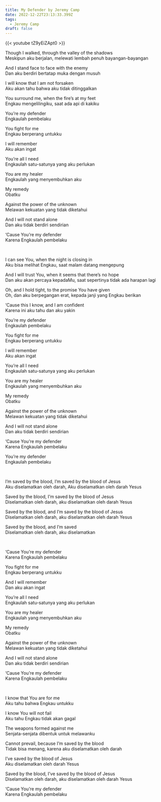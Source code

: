 ```yaml
---
title: My Defender by Jeremy Camp
date: 2022-12-22T23:13:33.399Z
tags:
  - Jeremy Camp
draft: false
---
```

{{< youtube tZ9yEiZApt0 >}}

Though I walked, through the valley of the shadows\
Meskipun aku berjalan, melewati lembah penuh bayangan-bayangan

And I stand face to face with the enemy\
Dan aku berdiri bertatap muka dengan musuh

I will know that I am not forsaken\
Aku akan tahu bahwa aku tidak ditinggalkan

You surround me, when the fire’s at my feet\
Engkau mengelilingiku, saat ada api di kakiku

You’re my defender\
Engkaulah pembelaku

You fight for me\
Engkau berperang untukku

I will remember\
Aku akan ingat

You’re all I need\
Engkaulah satu-satunya yang aku perlukan

You are my healer\
Engkaulah yang menyembuhkan aku

My remedy\
Obatku

Against the power of the unknown\
Melawan kekuatan yang tidak diketahui

And I will not stand alone\
Dan aku tidak berdiri sendirian

‘Cause You’re my defender\
Karena Engkaulah pembelaku

 

I can see You, when the night is closing in\
Aku bisa melihat Engkau, saat malam datang mengepung

And I will trust You, when it seems that there’s no hope\
Dan aku akan percaya kepadaMu, saat sepertinya tidak ada harapan lagi

Oh, and I hold tight, to the promise You have given\
Oh, dan aku berpegangan erat, kepada janji yang Engkau berikan

‘Cause this I know, and I am confident\
Karena ini aku tahu dan aku yakin



You’re my defender\
Engkaulah pembelaku

You fight for me\
Engkau berperang untukku

I will remember\
Aku akan ingat

You’re all I need\
Engkaulah satu-satunya yang aku perlukan

You are my healer\
Engkaulah yang menyembuhkan aku

My remedy\
Obatku

Against the power of the unknown\
Melawan kekuatan yang tidak diketahui

And I will not stand alone\
Dan aku tidak berdiri sendirian

‘Cause You’re my defender\
Karena Engkaulah pembelaku

You’re my defender\
Engkaulah pembelaku

 

I’m saved by the blood, I’m saved by the blood of Jesus\
Aku diselamatkan oleh darah, Aku diselamatkan oleh darah Yesus

Saved by the blood, I’m saved by the blood of Jesus\
Diselamatkan oleh darah, aku diselamatkan oleh darah Yesus

Saved by the blood, and I’m saved by the blood of Jesus\
Diselamatkan oleh darah, aku diselamatkan oleh darah Yesus

Saved by the blood, and I’m saved\
Diselamatkan oleh darah, aku diselamatkan

 

‘Cause You’re my defender\
Karena Engkaulah pembelaku

You fight for me\
Engkau berperang untukku

And I will remember\
Dan aku akan ingat

You’re all I need\
Engkaulah satu-satunya yang aku perlukan

You are my healer\
Engkaulah yang menyembuhkan aku

My remedy\
Obatku

Against the power of the unknown\
Melawan kekuatan yang tidak diketahui

And I will not stand alone\
Dan aku tidak berdiri sendirian

‘Cause You’re my defender\
Karena Engkaulah pembelaku

 

I know that You are for me\
Aku tahu bahwa Engkau untukku

I know You will not fail\
Aku tahu Engkau tidak akan gagal

The weapons formed against me\
Senjata-senjata dibentuk untuk melawanku

Cannot prevail, because I’m saved by the blood\
Tidak bisa menang, karena aku diselamatkan oleh darah

I’ve saved by the blood of Jesus\
Aku diselamatkan oleh darah Yesus

Saved by the blood, I’ve saved by the blood of Jesus\
Diselamatkan oleh darah, aku diselamatkan oleh darah Yesus

‘Cause You’re my defender\
Karena Engkaulah pembelaku
